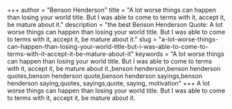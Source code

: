 +++
author = "Benson Henderson"
title = "A lot worse things can happen than losing your world title. But I was able to come to terms with it, accept it, be mature about it."
description = "the best Benson Henderson Quote: A lot worse things can happen than losing your world title. But I was able to come to terms with it, accept it, be mature about it."
slug = "a-lot-worse-things-can-happen-than-losing-your-world-title-but-i-was-able-to-come-to-terms-with-it-accept-it-be-mature-about-it"
keywords = "A lot worse things can happen than losing your world title. But I was able to come to terms with it, accept it, be mature about it.,benson henderson,benson henderson quotes,benson henderson quote,benson henderson sayings,benson henderson saying,quotes, sayings,quote, saying, motivation"
+++
A lot worse things can happen than losing your world title. But I was able to come to terms with it, accept it, be mature about it.
